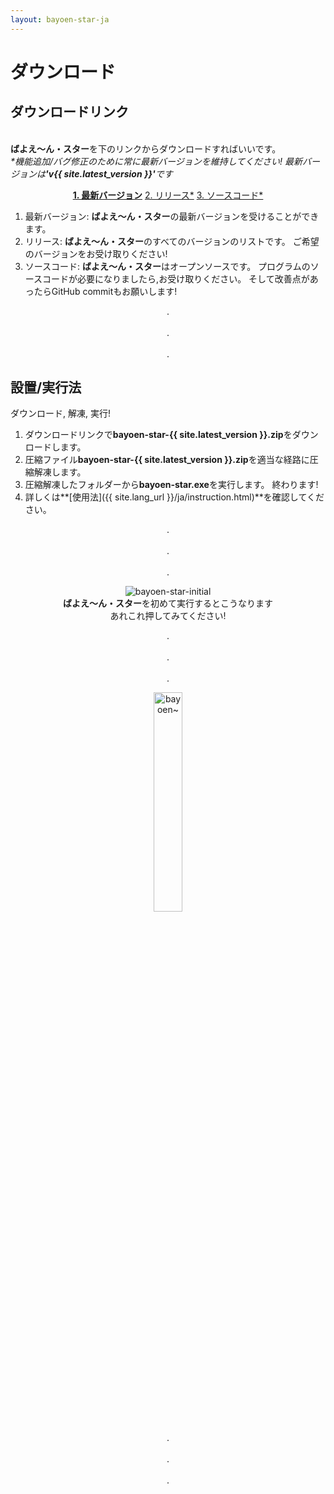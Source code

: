 ```yaml
---
layout: bayoen-star-ja
---
```


# ダウンロード

## ダウンロードリンク
<br/>**ばよえ〜ん・スター**を下のリンクからダウンロードすればいいです。
<br/><i>*機能追加/バグ修正のために常に最新バージョンを維持してください! 最新バージョンは<strong>'v{{ site.latest_version }}'</strong>です</i>

<p align="center">
        <a href="https://github.com/bayoen/bayoen-star-exe/releases/download/{{ site.latest_version }}/bayoen-star-{{ site.latest_version }}.zip" class="in-glow-btn"><strong>1. 最新バージョン</strong></a>
    <a href="https://github.com/bayoen/bayoen-star-exe/releases" target="_blank" class="in-btn">2. リリース*</a>
    <a href="https://github.com/bayoen/bayoen-star-exe" target="_blank" class="in-btn">3. ソースコード*</a>
</p>

1. 最新バージョン: **ばよえ〜ん・スター**の最新バージョンを受けることができます。    
2. リリース: **ばよえ〜ん・スター**のすべてのバージョンのリストです。 ご希望のバージョンをお受け取りください!
3. ソースコード: **ばよえ〜ん・スター**はオープンソースです。 プログラムのソースコードが必要になりましたら,お受け取りください。 そして改善点があったらGitHub commitもお願いします!

<p align="center">
.<br/><br/>
.<br/><br/>
.
</p>

## 設置/実行法

ダウンロード, 解凍, 実行!

1. ダウンロードリンクで**bayoen-star-{{ site.latest_version }}.zip**をダウンロードします。
2. 圧縮ファイル**bayoen-star-{{ site.latest_version }}.zip**を適当な経路に圧縮解凍します。
3. 圧縮解凍したフォルダーから**bayoen-star.exe**を実行します。 終わります!
4. 詳しくは**[使用法]({{ site.lang_url }}/ja/instruction.html)**を確認してください。

<p align="center">
.<br/><br/>
.<br/><br/>
.
</p>

<p align="center">
    <img src="{{ site.lang_url }}/res/bayoen-star-initial.png" class="shadow-box" alt="bayoen-star-initial"/>
    <br/><span><strong>ばよえ〜ん・スター</strong>を初めて実行するとこうなります</span>
    <br/><span>あれこれ押してみてください!</span>
</p>

<p align="center">
.<br/><br/>
.<br/><br/>
.
</p>

<p align="center">
   <img src="{{ site.lang_url }}/res/tumblr_inline_pippx0Drpp1rg6qfd_1280.png" class="box" width="30%" alt="bayoen~"/>
</p>

<p align="center">
.<br/><br/>
.<br/><br/>
.
</p>